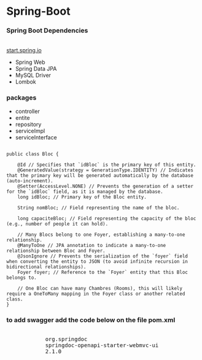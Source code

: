 # Spring-Boot

<h3>  Spring Boot Dependencies </h3>
<br>
<a href="https://start.spring.io/" target="_blank">start.spring.io</a>
<br>
<ul>
  <li> Spring Web </li>
  <li>Spring Data JPA</li>
    <li>MySQL Driver</li>
  <li>Lombok</li>
</ul>

<h3> packages </h3>

<ul>
  <li> controller </li>
  <li> entite </li>
  <li> repository </li>
  <li> serviceImpl </li>
   <li> serviceInterface </li> 
</ul>

````

public class Bloc {
    
    @Id // Specifies that `idBloc` is the primary key of this entity.
    @GeneratedValue(strategy = GenerationType.IDENTITY) // Indicates that the primary key will be generated automatically by the database (auto-increment).
    @Setter(AccessLevel.NONE) // Prevents the generation of a setter for the `idBloc` field, as it is managed by the database.
    long idBloc; // Primary key of the Bloc entity.
    
    String nomBloc; // Field representing the name of the bloc.
    
    long capaciteBloc; // Field representing the capacity of the bloc (e.g., number of people it can hold).

    // Many Blocs belong to one Foyer, establishing a many-to-one relationship.
    @ManyToOne // JPA annotation to indicate a many-to-one relationship between Bloc and Foyer.
    @JsonIgnore // Prevents the serialization of the `foyer` field when converting the entity to JSON (to avoid infinite recursion in bidirectional relationships).
    Foyer foyer; // Reference to the `Foyer` entity that this Bloc belongs to.

    // One Bloc can have many Chambres (Rooms), this will likely require a OneToMany mapping in the Foyer class or another related class.
}
````

<h3> to add swagger add the code below on the file pom.xml </h3>
<pre>
          <dependency>
            <groupId>org.springdoc</groupId>
            <artifactId>springdoc-openapi-starter-webmvc-ui</artifactId>
            <version>2.1.0</version>
        </dependency>
</pre>
